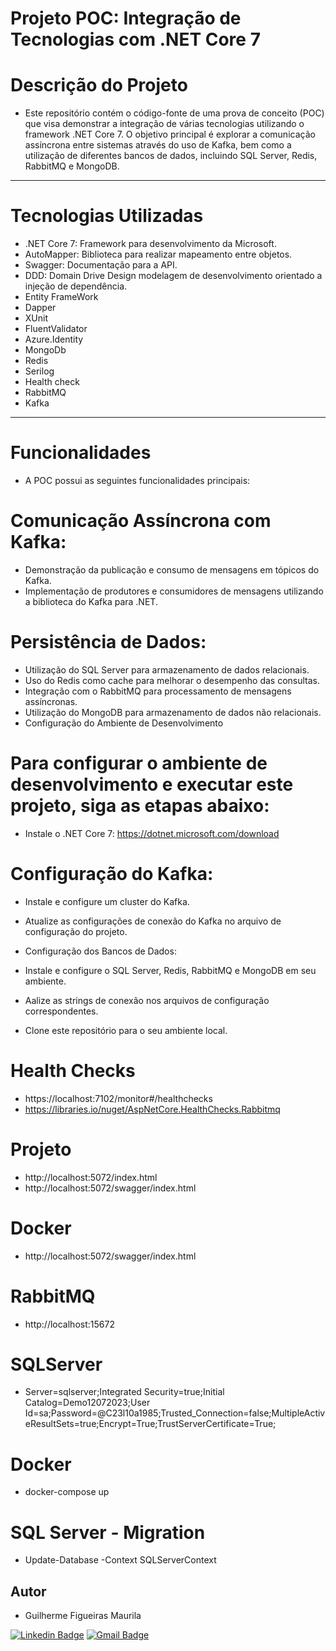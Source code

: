 # Projeto POC: Integração de Tecnologias com .NET Core 7

# Descrição do Projeto
- Este repositório contém o código-fonte de uma prova de conceito (POC) que visa demonstrar a integração de várias tecnologias utilizando o framework .NET Core 7. O objetivo principal é explorar a comunicação assíncrona entre sistemas através do uso de Kafka, bem como a utilização de diferentes bancos de dados, incluindo SQL Server, Redis, RabbitMQ e MongoDB.
---
# Tecnologias Utilizadas
- .NET Core 7: Framework para desenvolvimento da Microsoft.
- AutoMapper: Biblioteca para realizar mapeamento entre objetos.
- Swagger: Documentação para a API.
- DDD: Domain Drive Design modelagem de desenvolvimento orientado a injeção de dependência.
- Entity FrameWork
- Dapper
- XUnit
- FluentValidator
- Azure.Identity
- MongoDb
- Redis
- Serilog
- Health check
- RabbitMQ
- Kafka
---

# Funcionalidades
- A POC possui as seguintes funcionalidades principais:

# Comunicação Assíncrona com Kafka:
- Demonstração da publicação e consumo de mensagens em tópicos do Kafka.
- Implementação de produtores e consumidores de mensagens utilizando a biblioteca do Kafka para .NET.

# Persistência de Dados:
- Utilização do SQL Server para armazenamento de dados relacionais.
- Uso do Redis como cache para melhorar o desempenho das consultas.
- Integração com o RabbitMQ para processamento de mensagens assíncronas.
- Utilização do MongoDB para armazenamento de dados não relacionais.
- Configuração do Ambiente de Desenvolvimento

# Para configurar o ambiente de desenvolvimento e executar este projeto, siga as etapas abaixo:

- Instale o .NET Core 7: https://dotnet.microsoft.com/download

# Configuração do Kafka:

- Instale e configure um cluster do Kafka.
- Atualize as configurações de conexão do Kafka no arquivo de configuração do projeto.
- Configuração dos Bancos de Dados:

- Instale e configure o SQL Server, Redis, RabbitMQ e MongoDB em seu ambiente.
- Aalize as strings de conexão nos arquivos de configuração correspondentes.
- Clone este repositório para o seu ambiente local.

# Health Checks
- https://localhost:7102/monitor#/healthchecks
- https://libraries.io/nuget/AspNetCore.HealthChecks.Rabbitmq

# Projeto 
- http://localhost:5072/index.html
- http://localhost:5072/swagger/index.html

# Docker
- http://localhost:5072/swagger/index.html

# RabbitMQ
- http://localhost:15672

# SQLServer
- Server=sqlserver;Integrated Security=true;Initial Catalog=Demo12072023;User Id=sa;Password=@C23l10a1985;Trusted_Connection=false;MultipleActiveResultSets=true;Encrypt=True;TrustServerCertificate=True;

# Docker
- docker-compose up

# SQL Server - Migration
- Update-Database -Context  SQLServerContext


## Autor

- Guilherme Figueiras Maurila

[![Linkedin Badge](https://img.shields.io/badge/-Guilherme_Figueiras_Maurila-blue?style=flat-square&logo=Linkedin&logoColor=white&link=https://www.linkedin.com/in/guilherme-maurila-58250026/)](https://www.linkedin.com/in/guilherme-maurila-58250026/)
[![Gmail Badge](https://img.shields.io/badge/-gfmaurila@gmail.com-c14438?style=flat-square&logo=Gmail&logoColor=white&link=mailto:gfmaurila@gmail.com)](mailto:gfmaurila@gmail.com)